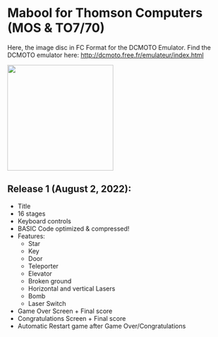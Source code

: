 # Mabool for Thomson Computers (MOS & TO7/70)
Here, the image disc in FC Format for the DCMOTO Emulator.
Find the DCMOTO emulator here: http://dcmoto.free.fr/emulateur/index.html

<img src="https://user-images.githubusercontent.com/11832290/182225021-59e86036-4641-4baa-87e4-0dc2f3399426.png" style="width:25vw">

Release 1 (August 2, 2022): 
-------------------------
- Title
- 16 stages
- Keyboard controls
- BASIC Code optimized & compressed!
- Features:
  - Star
  - Key
  - Door
  - Teleporter
  - Elevator
  - Broken ground
  - Horizontal and vertical Lasers
  - Bomb
  - Laser Switch
- Game Over Screen + Final score
- Congratulations Screen + Final score
- Automatic Restart game after Game Over/Congratulations
